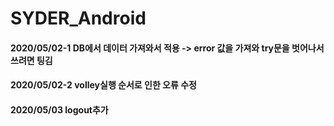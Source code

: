 # SYDER_Android
#### 2020/05/02-1 DB에서 데이터 가져와서 적용 -> error 값을 가져와 try문을 벗어나서 쓰려면 팅김
#### 2020/05/02-2 volley실행 순서로 인한 오류 수정
#### 2020/05/03 logout추가 
